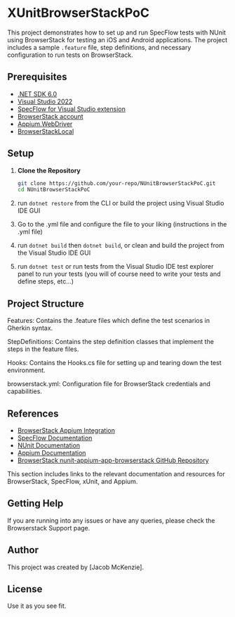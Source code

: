 # XUnitBrowserStackPoC

This project demonstrates how to set up and run SpecFlow tests with NUnit using BrowserStack for testing an iOS and Android applications. The project includes a sample `.feature` file, step definitions, and necessary configuration to run tests on BrowserStack.


## Prerequisites

- [.NET SDK 6.0](https://dotnet.microsoft.com/download/dotnet/6.0)
- [Visual Studio 2022](https://visualstudio.microsoft.com/vs/)
- [SpecFlow for Visual Studio extension](https://marketplace.visualstudio.com/items?itemName=TechTalkSpecFlowTeam.SpecFlowforVisualStudio)
- [BrowserStack account](https://www.browserstack.com/users/sign_up)
- [Appium.WebDriver](https://www.nuget.org/packages/Appium.WebDriver/)
- [BrowserStackLocal](https://www.nuget.org/packages/BrowserStackLocal/)


## Setup

1. **Clone the Repository**

   ```zsh
   git clone https://github.com/your-repo/NUnitBrowserStackPoC.git
   cd NUnitBrowserStackPoC
   ```

2. run `dotnet restore` from the CLI or build the project using Visual Studio IDE GUI

3. Go to the .yml file and configure the file to your liking (instructions in the .yml file) 

4. run `dotnet build` then `dotnet build`, or clean and build the project from the Visual Studio IDE GUI

5. run `dotnet test` or run tests from the Visual Studio IDE test explorer panel to run your tests (you will of course need to write your tests and define steps, etc...) 


## Project Structure
Features: Contains the .feature files which define the test scenarios in Gherkin syntax.

StepDefinitions: Contains the step definition classes that implement the steps in the feature files.

Hooks: Contains the Hooks.cs file for setting up and tearing down the test environment.

browserstack.yml: Configuration file for BrowserStack credentials and capabilities.


## References

- [BrowserStack Appium Integration](https://www.browserstack.com/docs/app-automate/appium/getting-started)
- [SpecFlow Documentation](https://specflow.org/documentation/)
- [NUnit Documentation](https://nunit.org/)
- [Appium Documentation](https://appium.io/docs/en/latest/quickstart/test-dotnet/)
- [BrowserStack nunit-appium-app-browserstack GitHub Repository](https://github.com/browserstack/nunit-appium-app-browserstack)

This section includes links to the relevant documentation and resources for BrowserStack, SpecFlow, xUnit, and Appium.

## Getting Help
If you are running into any issues or have any queries, please check the Browserstack Support page.

## Author
This project was created by [Jacob McKenzie].

## License

Use it as you see fit.



